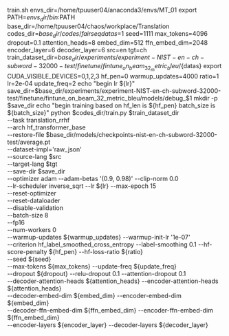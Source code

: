 train.sh
envs_dir=/home/tpuuser04/anaconda3/envs/MT_01
export PATH=$envs_dir/bin:$PATH
base_dir=/home/tpuuser04/chaos/workplace/Translation
codes_dir=$base_dir/codes/fairseq
datas=$1
seed=1111
max_tokens=4096
dropout=0.1
attention_heads=8
embed_dim=512
ffn_embed_dim=2048
encoder_layer=6
decoder_layer=6
src=en
tgt=ch
train_dataset_dir=$base_dir/experiments/experiment-NIST-en-ch-subword-32000-test/finetune/fintune_on_beam_32_metric_bleu/${datas}
export CUDA_VISIBLE_DEVICES=0,1,2,3
hf_pen=0
warmup_updates=4000
ratio=1
lr=2e-04
update_freq=2
echo "begin lr ${lr}"
save_dir=$base_dir/experiments/experiment-NIST-en-ch-subword-32000-test/finetune/fintune_on_beam_32_metric_bleu/models/debug_$1
mkdir -p $save_dir
echo "begin training based on hf_len is ${hf_pen} batch_size is ${batch_size}"
python $codes_dir/train.py $train_dataset_dir \
     --task translation_rrhf \
     --arch hf_transformer_base \
     --restore-file $base_dir/models/checkpoints-nist-en-ch-subword-32000-test/average.pt \
     --dataset-impl='raw_json' \
     --source-lang $src \
     --target-lang $tgt \
     --save-dir $save_dir \
     --optimizer adam --adam-betas '(0.9, 0.98)' --clip-norm 0.0 \
     --lr-scheduler inverse_sqrt --lr ${lr} --max-epoch 15 \
     --reset-optimizer \
     --reset-dataloader \
     --disable-validation \
     --batch-size 8 \
     --fp16 \
     --num-workers 0 \
     --warmup-updates ${warmup_updates} --warmup-init-lr '1e-07' \
     --criterion hf_label_smoothed_cross_entropy --label-smoothing 0.1 --hf-score-penalty ${hf_pen} --hf-loss-ratio ${ratio}\
     --seed ${seed} \
     --max-tokens ${max_tokens} --update-freq ${update_freq} \
     --dropout ${dropout} --relu-dropout 0.1 --attention-dropout 0.1 \
     --decoder-attention-heads ${attention_heads} --encoder-attention-heads ${attention_heads} \
     --decoder-embed-dim ${embed_dim} --encoder-embed-dim ${embed_dim} \
     --decoder-ffn-embed-dim ${ffn_embed_dim} --encoder-ffn-embed-dim ${ffn_embed_dim} \
     --encoder-layers ${encoder_layer} --decoder-layers ${decoder_layer}
